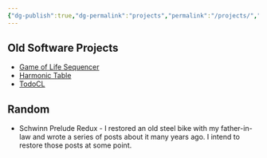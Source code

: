 ```yaml
---
{"dg-publish":true,"dg-permalink":"projects","permalink":"/projects/","created":"2022-08-06T07:58:04.000-04:00","updated":"2023-12-29T17:26:12.627-05:00"}
---
```


## Old Software Projects 
- [Game of Life Sequencer](https://github.com/gmuller/golsequencer)
- [Harmonic Table](https://github.com/gmuller/harmonictable)
- [TodoCL](https://github.com/gmuller/todo-cl)

## Random
- Schwinn Prelude Redux - I restored an old steel bike with my father-in-law and wrote a series of posts about it many years ago. I intend to restore those posts at some point. 

